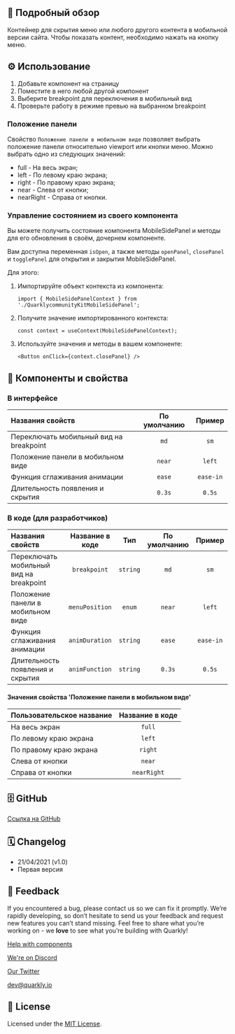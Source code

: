 ## 📖 Подробный обзор

Контейнер для скрытия меню или любого другого контента в мобильной версии сайта.
Чтобы показать контент, необходимо нажать на кнопку меню.

## ⚙️ Использование

1.  Добавьте компонент на страницу
2.  Поместите в него любой другой компонент
3.  Выберите breakpoint для переключения в мобильный вид
4.  Проверьте работу в режиме превью на выбранном breakpoint

### Положение панели

Cвойство `Положение панели в мобильном виде` позволяет выбрать положение панели относительно viewport или кнопки меню.
Можно выбрать одно из следующих значений:

-   full - На весь экран;
-   left - По левому краю экрана;
-   right - По правому краю экрана;
-   near - Слева от кнопки;
-   nearRight - Справа от кнопки.

### Управление состоянием из своего компонента

Вы можете получить состояние компонента MobileSidePanel и методы для его обновления в своём, дочернем компоненте.

Вам доступна переменная `isOpen`, а также методы `openPanel`, `closePanel` и `togglePanel` для открытия и закрытия MobileSidePanel.

Для этого:

1. Импортируйте объект контекста из компонента:

    `import { MobileSidePanelContext } from './QuarklycommunityKitMobileSidePanel';`

2. Получите значение импортированного контекста:

    `const context = useContext(MobileSidePanelContext);`

3. Используйте значения и методы в вашем компоненте:

    `<Button onClick={context.closePanel} />`

## 🧩 Компоненты и свойства

### В интерфейсе

| Названия свойств                        | По умолчанию |  Пример   |
| :-------------------------------------- | :----------: | :-------: |
| Переключать мобильный вид на breakpoint |     `md`     |   `sm`    |
| Положение панели в мобильном виде       |    `near`    |  `left`   |
| Функция сглаживания анимации            |    `ease`    | `ease-in` |
| Длительность появления и скрытия        |    `0.3s`    |  `0.5s`   |

### В коде (для разработчиков)

| Названия свойств                        | Название в коде |   Тип    | По умолчанию |  Пример   |
| :-------------------------------------- | :-------------: | :------: | :----------: | :-------: |
| Переключать мобильный вид на breakpoint |  `breakpoint`   | `string` |     `md`     |   `sm`    |
| Положение панели в мобильном виде       | `menuPosition`  |  `enum`  |    `near`    |  `left`   |
| Функция сглаживания анимации            | `animDuration`  | `string` |    `ease`    | `ease-in` |
| Длительность появления и скрытия        | `animFunction`  | `string` |    `0.3s`    |  `0.5s`   |

#### Значения свойства 'Положение панели в мобильном виде'

| Пользовательское название | Название в коде |
| :------------------------ | :-------------: |
| На весь экран             |     `full`      |
| По левому краю экрана     |     `left`      |
| По правому краю экрана    |     `right`     |
| Слева от кнопки           |     `near`      |
| Справа от кнопки          |   `nearRight`   |

## 🗄 GitHub

[Ссылка на GitHub](https://github.com/quarkly/community-kit/tree/master/src/MobileSidePanel)

## 🗓 Changelog

-   21/04/2021 (v1.0)
-   Первая версия

## 📮 Feedback

If you encountered a bug, please contact us so we can fix it promptly. We’re rapidly developing, so don’t hesitate to send us your feedback and request new features you can’t stand missing. Feel free to share what you’re working on - we **love** to see what you’re building with Quarkly!

[Help with components](https://community.quarkly.io/c/requests/11)

[We're on Discord](https://discord.gg/f9KhSMGX)

[Our Twitter](https://twitter.com/quarklyapp)

[dev@quarkly.io](mailto:dev@quarkly.io)

## 📝 License

Licensed under the [MIT License](https://raw.githubusercontent.com/quarkly/community-kit/master/LICENSE).
